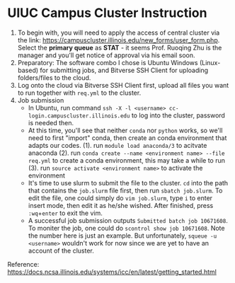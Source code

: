 # UIUC Campus Cluster Instruction
1. To begin with, you will need to apply the access of central cluster via the link: https://campuscluster.illinois.edu/new_forms/user_form.php. Select the __primary queue__ as __STAT__ - it seems Prof. Ruoqing Zhu is the manager and you'll get notice of approval via his email soon.
2. Preparatory: The software combo I chose is Ubuntu Windows (Linux-based) for submitting jobs, and Bitverse SSH Client for uploading folders/files to the cloud.
3. Log onto the cloud via Bitverse SSH Client first, upload all files you want to run together with `req.yml` to the cluster.
4. Job submission
   - In Ubuntu, run command `ssh -X -l <username> cc-login.campuscluster.illinois.edu` to log into the cluster, password is needed then.
   - At this time, you'll see that neither `conda` nor `python` works, so we'll need to first "import" conda, then create an conda environment that adapts our codes.
     (1). run `module load anaconda/3` to acitvate anaconda
     (2). run `conda create --name <environment name> --file req.yml` to create a conda environment, this may take a while to run
     (3). run `source activate <environment name>` to activate the environment
   - It's time to use slurm to submit the file to the cluster. `cd` into the path that contains the `job.slurm` file first, then run `sbatch job.slurm`. To edit the file, one could simply do `vim job.slurm`, type `i` to enter insert mode, then edit it as he/she wished. After finished, press `:wq`+`enter` to exit the vim.
   - A successful job submission outputs `Submitted batch job 10671608`. To moniter the job, one could do `scontrol show job 10671608`. Note the number here is just an example. But unfortunately, `squeue -u <username>` wouldn't work for now since we are yet to have an account of the cluster.

Reference: https://docs.ncsa.illinois.edu/systems/icc/en/latest/getting_started.html
